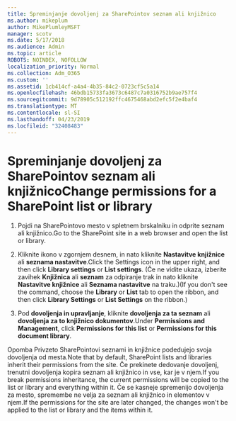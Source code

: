 ```yaml
---
title: Spreminjanje dovoljenj za SharePointov seznam ali knjižnico
ms.author: mikeplum
author: MikePlumleyMSFT
manager: scotv
ms.date: 5/17/2018
ms.audience: Admin
ms.topic: article
ROBOTS: NOINDEX, NOFOLLOW
localization_priority: Normal
ms.collection: Adm_O365
ms.custom: ''
ms.assetid: 1cb414cf-a4a4-4b35-84c2-0723cf5c5a14
ms.openlocfilehash: 46bdb15733fa3673c6487c7a0316752b9ae757f4
ms.sourcegitcommit: 9d78905c512192ffc4675468abd2efc5f2e4baf4
ms.translationtype: MT
ms.contentlocale: sl-SI
ms.lasthandoff: 04/23/2019
ms.locfileid: "32408483"
---
```

# <a name="change-permissions-for-a-sharepoint-list-or-library"></a><span data-ttu-id="9b598-102">Spreminjanje dovoljenj za SharePointov seznam ali knjižnico</span><span class="sxs-lookup"><span data-stu-id="9b598-102">Change permissions for a SharePoint list or library</span></span>

1. <span data-ttu-id="9b598-103">Pojdi na SharePointovo mesto v spletnem brskalniku in odprite seznam ali knjižnico.</span><span class="sxs-lookup"><span data-stu-id="9b598-103">Go to the SharePoint site in a web browser and open the list or library.</span></span>
    
2. <span data-ttu-id="9b598-104">Kliknite ikono v zgornjem desnem, in nato kliknite **Nastavitve knjižnice** ali **seznama nastavitve**.</span><span class="sxs-lookup"><span data-stu-id="9b598-104">Click the Settings icon in the upper right, and then click **Library settings** or **List settings**.</span></span> <span data-ttu-id="9b598-105">(Če ne vidite ukaza, izberite zavihek **Knjižnica** ali **seznam** za odpiranje trak in nato kliknite **Nastavitve knjižnice** ali **Seznama nastavitve** na traku.)</span><span class="sxs-lookup"><span data-stu-id="9b598-105">(If you don't see the command, choose the **Library** or **List** tab to open the ribbon, and then click **Library Settings** or **List Settings** on the ribbon.)</span></span> 
    
3. <span data-ttu-id="9b598-106">Pod **dovoljenja in upravljanje**, kliknite **dovoljenja za ta seznam** ali **dovoljenja za to knjižnico dokumentov**.</span><span class="sxs-lookup"><span data-stu-id="9b598-106">Under **Permissions and Management**, click **Permissions for this list** or **Permissions for this document library**.</span></span>
    
<span data-ttu-id="9b598-107">Opomba Privzeto SharePointovi seznami in knjižnice podedujejo svoja dovoljenja od mesta.</span><span class="sxs-lookup"><span data-stu-id="9b598-107">Note that by default, SharePoint lists and libraries inherit their permissions from the site.</span></span> <span data-ttu-id="9b598-108">Če prekinete dedovanje dovoljenj, trenutni dovoljenja kopira seznam ali knjižnico in vse, kar je v njem.</span><span class="sxs-lookup"><span data-stu-id="9b598-108">If you break permissions inheritance, the current permissions will be copied to the list or library and everything within it.</span></span> <span data-ttu-id="9b598-109">Če se kasneje spremenijo dovoljenja za mesto, spremembe ne velja za seznam ali knjižnico in elementov v njem.</span><span class="sxs-lookup"><span data-stu-id="9b598-109">If the permissions for the site are later changed, the changes won't be applied to the list or library and the items within it.</span></span>
  

